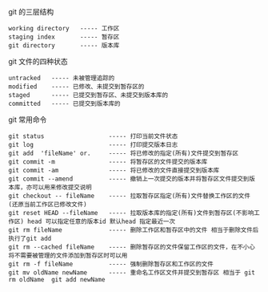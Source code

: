 git 的三层结构

	working directory	----- 工作区
	staging index		----- 暂存区
	git directory		----- 版本库
	

git 文件的四种状态

	untracked   ----- 未被管理追踪的
	modified	----- 已修改、未提交到暂存区的
	staged		----- 已提交到暂存区、未提交到版本库的
	committed 	----- 已提交到版本库的


git 常用命令

	git status  				----- 打印当前文件状态
	git log						----- 打印提交版本日志
	git add  'fileName'	or. 	----- 将已修改的指定(所有)文件提交到暂存区 
	git commit -m				----- 将暂存区的文件提交的版本库
	git commit -am				----- 将已修改的文件直接提交到版本库
	git commit --amend 			----- 撤销上一次提交的版本并将暂存区文件提交到版本库，亦可以用来修改提交说明
	git checkout -- fileName	----- 拉取暂存区指定(所有)文件替换工作区的文件 (还原当前工作区已修改文件)
	git reset HEAD --fileName	----- 拉取版本库的指定(所有)文件到暂存区(不影响工作区) head 可以指定任意的版本id 默认head 指定最近一次
	git rm fileName				----- 删除工作区和暂存区中的文件 相当于删除文件后执行了git add
	git rm --cached fileName	----- 删除暂存区的文件保留工作区的文件，在不小心将不需要被管理的文件添加到暂存区时可以用
	git rm -f fileName			----- 强制删除暂存区和工作区的文件
	git mv oldName newName		----- 重命名工作区文件并提交到暂存区 相当于 git rm oldName  git add newName